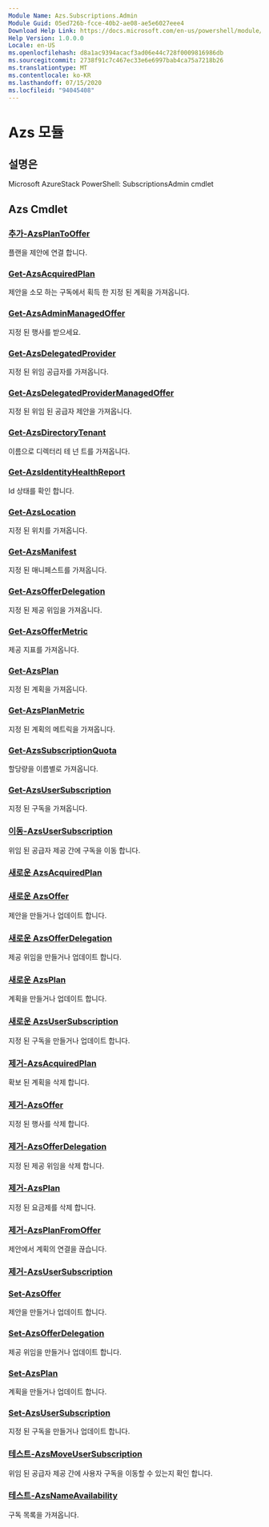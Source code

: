 ```yaml
---
Module Name: Azs.Subscriptions.Admin
Module Guid: 05ed726b-fcce-40b2-ae08-ae5e6027eee4
Download Help Link: https://docs.microsoft.com/en-us/powershell/module/azs.subscriptions.admin
Help Version: 1.0.0.0
Locale: en-US
ms.openlocfilehash: d8a1ac9394acacf3ad06e44c728f0009816986db
ms.sourcegitcommit: 2738f91c7c467ec33e6e6997bab4ca75a7218b26
ms.translationtype: MT
ms.contentlocale: ko-KR
ms.lasthandoff: 07/15/2020
ms.locfileid: "94045408"
---
```

# Azs 모듈
## 설명은
Microsoft AzureStack PowerShell: SubscriptionsAdmin cmdlet

## Azs Cmdlet
### [추가-AzsPlanToOffer](Add-AzsPlanToOffer.md)
플랜을 제안에 연결 합니다.

### [Get-AzsAcquiredPlan](Get-AzsAcquiredPlan.md)
제안을 소모 하는 구독에서 획득 한 지정 된 계획을 가져옵니다.

### [Get-AzsAdminManagedOffer](Get-AzsAdminManagedOffer.md)
지정 된 행사를 받으세요.

### [Get-AzsDelegatedProvider](Get-AzsDelegatedProvider.md)
지정 된 위임 공급자를 가져옵니다.

### [Get-AzsDelegatedProviderManagedOffer](Get-AzsDelegatedProviderManagedOffer.md)
지정 된 위임 된 공급자 제안을 가져옵니다.

### [Get-AzsDirectoryTenant](Get-AzsDirectoryTenant.md)
이름으로 디렉터리 테 넌 트를 가져옵니다.

### [Get-AzsIdentityHealthReport](Get-AzsIdentityHealthReport.md)
Id 상태를 확인 합니다.

### [Get-AzsLocation](Get-AzsLocation.md)
지정 된 위치를 가져옵니다.

### [Get-AzsManifest](Get-AzsManifest.md)
지정 된 매니페스트를 가져옵니다.

### [Get-AzsOfferDelegation](Get-AzsOfferDelegation.md)
지정 된 제공 위임을 가져옵니다.

### [Get-AzsOfferMetric](Get-AzsOfferMetric.md)
제공 지표를 가져옵니다.

### [Get-AzsPlan](Get-AzsPlan.md)
지정 된 계획을 가져옵니다.

### [Get-AzsPlanMetric](Get-AzsPlanMetric.md)
지정 된 계획의 메트릭을 가져옵니다.

### [Get-AzsSubscriptionQuota](Get-AzsSubscriptionQuota.md)
할당량을 이름별로 가져옵니다.

### [Get-AzsUserSubscription](Get-AzsUserSubscription.md)
지정 된 구독을 가져옵니다.

### [이동-AzsUserSubscription](Move-AzsUserSubscription.md)
위임 된 공급자 제공 간에 구독을 이동 합니다.

### [새로운 AzsAcquiredPlan](New-AzsAcquiredPlan.md)


### [새로운 AzsOffer](New-AzsOffer.md)
제안을 만들거나 업데이트 합니다.

### [새로운 AzsOfferDelegation](New-AzsOfferDelegation.md)
제공 위임을 만들거나 업데이트 합니다.

### [새로운 AzsPlan](New-AzsPlan.md)
계획을 만들거나 업데이트 합니다.

### [새로운 AzsUserSubscription](New-AzsUserSubscription.md)
지정 된 구독을 만들거나 업데이트 합니다.

### [제거-AzsAcquiredPlan](Remove-AzsAcquiredPlan.md)
확보 된 계획을 삭제 합니다.

### [제거-AzsOffer](Remove-AzsOffer.md)
지정 된 행사를 삭제 합니다.

### [제거-AzsOfferDelegation](Remove-AzsOfferDelegation.md)
지정 된 제공 위임을 삭제 합니다.

### [제거-AzsPlan](Remove-AzsPlan.md)
지정 된 요금제를 삭제 합니다.

### [제거-AzsPlanFromOffer](Remove-AzsPlanFromOffer.md)
제안에서 계획의 연결을 끊습니다.

### [제거-AzsUserSubscription](Remove-AzsUserSubscription.md)


### [Set-AzsOffer](Set-AzsOffer.md)
제안을 만들거나 업데이트 합니다.

### [Set-AzsOfferDelegation](Set-AzsOfferDelegation.md)
제공 위임을 만들거나 업데이트 합니다.

### [Set-AzsPlan](Set-AzsPlan.md)
계획을 만들거나 업데이트 합니다.

### [Set-AzsUserSubscription](Set-AzsUserSubscription.md)
지정 된 구독을 만들거나 업데이트 합니다.

### [테스트-AzsMoveUserSubscription](Test-AzsMoveUserSubscription.md)
위임 된 공급자 제공 간에 사용자 구독을 이동할 수 있는지 확인 합니다.

### [테스트-AzsNameAvailability](Test-AzsNameAvailability.md)
구독 목록을 가져옵니다.

